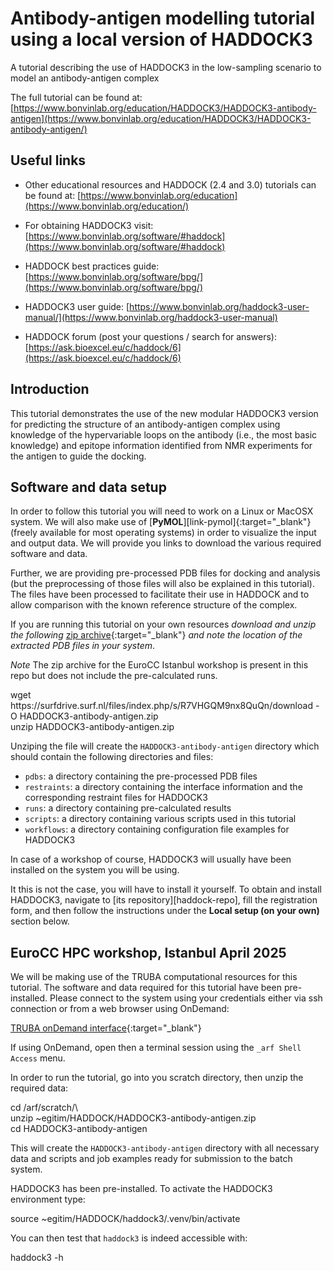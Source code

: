 # Antibody-antigen modelling tutorial using a local version of HADDOCK3

A tutorial describing the use of HADDOCK3 in the low-sampling scenario to model an antibody-antigen complex

The full tutorial can be found at: [https://www.bonvinlab.org/education/HADDOCK3/HADDOCK3-antibody-antigen](https://www.bonvinlab.org/education/HADDOCK3/HADDOCK3-antibody-antigen/)


## Useful links

* Other educational resources and HADDOCK (2.4 and 3.0) tutorials can be found at: [https://www.bonvinlab.org/education](https://www.bonvinlab.org/education/)

* For obtaining HADDOCK3 visit: [https://www.bonvinlab.org/software/#haddock](https://www.bonvinlab.org/software/#haddock)

* HADDOCK best practices guide: [https://www.bonvinlab.org/software/bpg/](https://www.bonvinlab.org/software/bpg/)

* HADDOCK3 user guide: [https://www.bonvinlab.org/haddock3-user-manual/](https://www.bonvinlab.org/haddock3-user-manual)

* HADDOCK forum (post your questions / search for answers): [https://ask.bioexcel.eu/c/haddock/6](https://ask.bioexcel.eu/c/haddock/6)


## Introduction

This tutorial demonstrates the use of the new modular HADDOCK3 version for predicting
the structure of an antibody-antigen complex using knowledge of the hypervariable loops
on the antibody (i.e., the most basic knowledge) and epitope information identified from NMR experiments for the antigen to guide the docking.


## Software and data setup

In order to follow this tutorial you will need to work on a Linux or MacOSX
system. We will also make use of [**PyMOL**][link-pymol]{:target="_blank"} (freely available for
most operating systems) in order to visualize the input and output data. We will
provide you links to download the various required software and data.

Further, we are providing pre-processed PDB files for docking and analysis (but the
preprocessing of those files will also be explained in this tutorial). The files have been processed
to facilitate their use in HADDOCK and to allow comparison with the known reference
structure of the complex. 

If you are running this tutorial on your own resources _download and unzip the following_
[zip archive](https://surfdrive.surf.nl/files/index.php/s/R7VHGQM9nx8QuQn){:target="_blank"}
_and note the location of the extracted PDB files in your system_. 

_Note_ The zip archive for the EuroCC Istanbul workshop is present in this repo but does not include the pre-calculated runs.

<a class="prompt prompt-cmd">
wget https://surfdrive.surf.nl/files/index.php/s/R7VHGQM9nx8QuQn/download -O HADDOCK3-antibody-antigen.zip<br>
unzip HADDOCK3-antibody-antigen.zip
</a>


Unziping the file will create the `HADDOCK3-antibody-antigen` directory which should contain the following directories and files:

* `pdbs`: a directory containing the pre-processed PDB files
* `restraints`: a directory containing the interface information and the corresponding restraint files for HADDOCK3
* `runs`: a directory containing pre-calculated results
* `scripts`: a directory containing various scripts used in this tutorial
* `workflows`: a directory containing configuration file examples for HADDOCK3

In case of a workshop of course, HADDOCK3 will usually have been installed on the system you will be using.

It this is not the case, you will have to install it yourself. To obtain and install HADDOCK3, navigate to [its repository][haddock-repo], fill the
registration form, and then follow the instructions under the **Local setup (on your own)** section below.


## EuroCC HPC workshop, Istanbul April 2025

We will be making use of the TRUBA computational resources for this tutorial. 
The software and data required for this tutorial have been pre-installed.
Please connect to the system using your credentials either via ssh connection or from a web browser using OnDemand:

[TRUBA onDemand interface](https://172.16.6.20/){:target="_blank"}

If using OnDemand, open then a terminal session using the `_arf Shell Access` menu.

In order to run the tutorial, go into you scratch directory, then unzip the required data:

<a class="prompt prompt-cmd">
cd /arf/scratch/\<my\-username\><br>
unzip ~egitim/HADDOCK/HADDOCK3-antibody-antigen.zip<br>
cd HADDOCK3-antibody-antigen
</a>

This will create the `HADDOCK3-antibody-antigen` directory with all necessary data and scripts and job examples ready for submission to the batch system.

HADDOCK3 has been pre-installed. To activate the HADDOCK3 environment type:


<a class="prompt prompt-cmd">
source ~egitim/HADDOCK/haddock3/.venv/bin/activate
</a>

You can then test that `haddock3` is indeed accessible with:

<a class="prompt prompt-cmd">
haddock3 -h
</a>

